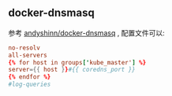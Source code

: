 ## docker-dnsmasq

参考 [andyshinn/docker-dnsmasq](https://github.com/andyshinn/docker-dnsmasq) , 配置文件可以:

```conf
no-resolv
all-servers
{% for host in groups['kube_master'] %}
server={{ host }}#{{ coredns_port }}
{% endfor %}
#log-queries
```
